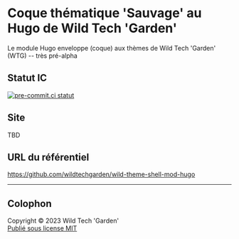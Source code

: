 # Coque thématique 'Sauvage' au Hugo de Wild Tech 'Garden'

Le module Hugo enveloppe (coque) aux thèmes de Wild Tech 'Garden' (WTG) --
très pré-alpha

## Statut IC

[![pre-commit.ci
statut](https://results.pre-commit.ci/badge/github/wildtechgarden/wild-theme-shell-mod-hugo/main.svg)](https://results.pre-commit.ci/latest/github/wildtechgarden/wild-theme-shell-mod-hugo/main)

## Site

TBD

## URL du référentiel

<https://github.com/wildtechgarden/wild-theme-shell-mod-hugo>

-------

## Colophon

Copyright © 2023 Wild Tech 'Garden'  
[Publié sous license MIT](LICENSE)
